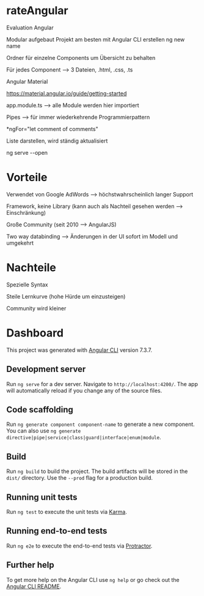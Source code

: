 # rateAngular

Evaluation Angular

Modular aufgebaut
Projekt am besten mit Angular CLI erstellen
ng new name 

Ordner für einzelne Components um Übersicht zu behalten

 
Für jedes Component --> 3 Dateien, .html, .css, .ts

Angular Material

https://material.angular.io/guide/getting-started

app.module.ts --> alle Module werden hier importiert

Pipes --> für immer wiederkehrende Programmierpattern

*ngFor="let comment of comments"

Liste darstellen, wird ständig aktualisiert

ng serve --open

# Vorteile

Verwendet von Google AdWords --> höchstwahrscheinlich langer Support

Framework, keine Library (kann auch als Nachteil gesehen werden --> Einschränkung)

Große Community (seit 2010 --> AngularJS)

Two way databinding --> Änderungen in der UI sofort im Modell und umgekehrt

# Nachteile

Spezielle Syntax

Steile Lernkurve (hohe Hürde um einzusteigen)

Community wird kleiner


# Dashboard

This project was generated with [Angular CLI](https://github.com/angular/angular-cli) version 7.3.7.

## Development server

Run `ng serve` for a dev server. Navigate to `http://localhost:4200/`. The app will automatically reload if you change any of the source files.

## Code scaffolding

Run `ng generate component component-name` to generate a new component. You can also use `ng generate directive|pipe|service|class|guard|interface|enum|module`.

## Build

Run `ng build` to build the project. The build artifacts will be stored in the `dist/` directory. Use the `--prod` flag for a production build.

## Running unit tests

Run `ng test` to execute the unit tests via [Karma](https://karma-runner.github.io).

## Running end-to-end tests

Run `ng e2e` to execute the end-to-end tests via [Protractor](http://www.protractortest.org/).

## Further help

To get more help on the Angular CLI use `ng help` or go check out the [Angular CLI README](https://github.com/angular/angular-cli/blob/master/README.md).
